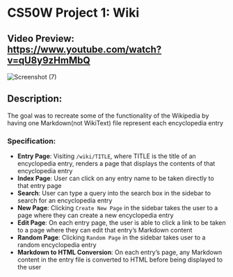 # CS50W Project 1: Wiki
## Video Preview: https://www.youtube.com/watch?v=qU8y9zHmMbQ
![Screenshot (7)](https://github.com/JuliaMaxy/project1/assets/121096183/d56ca9bb-7e1b-43f8-a92d-33410bae67a9)
## Description: 
The goal was to recreate some of the functionality of the Wikipedia by having one Markdown(not WikiText) file represent each encyclopedia entry
### Specification:
- **Entry Page**: Visiting `/wiki/TITLE`, where TITLE is the title of an encyclopedia entry, renders a page that displays the contents of that encyclopedia entry
- **Index Page**: User can click on any entry name to be taken directly to that entry page
- **Search**: User can type a query into the search box in the sidebar to search for an encyclopedia entry
- **New Page**: Clicking `Create New Page` in the sidebar takes the user to a page where they can create a new encyclopedia entry
- **Edit Page**: On each entry page, the user is able to click a link to be taken to a page where they can edit that entry’s Markdown content
- **Random Page**: Clicking `Random Page` in the sidebar takes user to a random encyclopedia entry
- **Markdown to HTML Conversion**: On each entry’s page, any Markdown content in the entry file is converted to HTML before being displayed to the user

